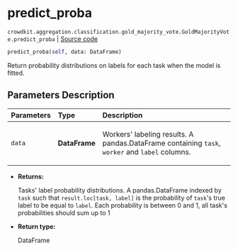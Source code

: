 # predict_proba
`crowdkit.aggregation.classification.gold_majority_vote.GoldMajorityVote.predict_proba` | [Source code](https://github.com/Toloka/crowd-kit/blob/v1.1.0.rc4/crowdkit/aggregation/classification/gold_majority_vote.py#L105)

```python
predict_proba(self, data: DataFrame)
```

Return probability distributions on labels for each task when the model is fitted.

## Parameters Description

| Parameters | Type | Description |
| :----------| :----| :-----------|
`data`|**DataFrame**|<p>Workers&#x27; labeling results. A pandas.DataFrame containing `task`, `worker` and `label` columns.</p>

* **Returns:**

  Tasks' label probability distributions.
A pandas.DataFrame indexed by `task` such that `result.loc[task, label]`
is the probability of `task`'s true label to be equal to `label`. Each
probability is between 0 and 1, all task's probabilities should sum up to 1

* **Return type:**

  DataFrame
